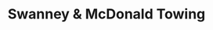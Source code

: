 ---
title: "Swanney & McDonald Towing"
url: /los-angeles/swanney-und-mcdonald-towing/
shop: Allgemein
---
